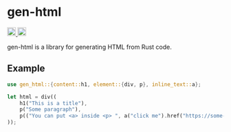 # gen-html

<div>
    <a href="https://din0x.github.io/gen-html">
        <img height="20" src="https://img.shields.io/badge/docs-latest-blue?style=for-the-badge"/>
    </a>
    <a href="https://github.com/din0x/gen-html/actions/workflows/ci.yml">
        <img height="20" src="https://img.shields.io/github/actions/workflow/status/din0x/gen-html/ci.yml?style=for-the-badge">
    </a>
</div>

gen-html is a library for generating HTML from Rust code.

## Example
```rust 
use gen_html::{content::h1, element::{div, p}, inline_text::a};

let html = div((
    h1("This is a title"),
    p("Some paragraph"),
    p(("You can put <a> inside <p> ", a("click me").href("https://some-url.com")))
));
```

